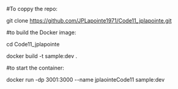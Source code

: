 #To coppy the repo:

git clone https://github.com/JPLapointe1971/Code11_jplapointe.git

#to build the Docker image:

cd Code11_jplapointe

docker build -t sample:dev .

#to start the container:

docker run -dp 3001:3000 --name jplaointeCode11 sample:dev
